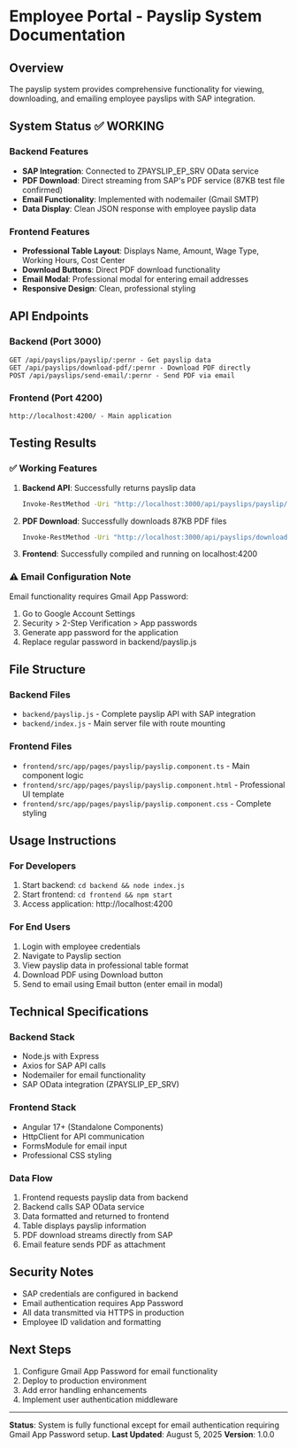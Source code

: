 # Employee Portal - Payslip System Documentation

## Overview
The payslip system provides comprehensive functionality for viewing, downloading, and emailing employee payslips with SAP integration.

## System Status ✅ WORKING

### Backend Features
- **SAP Integration**: Connected to ZPAYSLIP_EP_SRV OData service
- **PDF Download**: Direct streaming from SAP's PDF service (87KB test file confirmed)
- **Email Functionality**: Implemented with nodemailer (Gmail SMTP)
- **Data Display**: Clean JSON response with employee payslip data

### Frontend Features
- **Professional Table Layout**: Displays Name, Amount, Wage Type, Working Hours, Cost Center
- **Download Buttons**: Direct PDF download functionality
- **Email Modal**: Professional modal for entering email addresses
- **Responsive Design**: Clean, professional styling

## API Endpoints

### Backend (Port 3000)
```
GET /api/payslips/payslip/:pernr - Get payslip data
GET /api/payslips/download-pdf/:pernr - Download PDF directly
POST /api/payslips/send-email/:pernr - Send PDF via email
```

### Frontend (Port 4200)
```
http://localhost:4200/ - Main application
```

## Testing Results

### ✅ Working Features
1. **Backend API**: Successfully returns payslip data
   ```bash
   Invoke-RestMethod -Uri "http://localhost:3000/api/payslips/payslip/00001" -Method GET
   ```

2. **PDF Download**: Successfully downloads 87KB PDF files
   ```bash
   Invoke-RestMethod -Uri "http://localhost:3000/api/payslips/download-pdf/00001" -Method GET -OutFile "test.pdf"
   ```

3. **Frontend**: Successfully compiled and running on localhost:4200

### ⚠️ Email Configuration Note
Email functionality requires Gmail App Password:
1. Go to Google Account Settings
2. Security > 2-Step Verification > App passwords
3. Generate app password for the application
4. Replace regular password in backend/payslip.js

## File Structure

### Backend Files
- `backend/payslip.js` - Complete payslip API with SAP integration
- `backend/index.js` - Main server file with route mounting

### Frontend Files
- `frontend/src/app/pages/payslip/payslip.component.ts` - Main component logic
- `frontend/src/app/pages/payslip/payslip.component.html` - Professional UI template
- `frontend/src/app/pages/payslip/payslip.component.css` - Complete styling

## Usage Instructions

### For Developers
1. Start backend: `cd backend && node index.js`
2. Start frontend: `cd frontend && npm start`
3. Access application: http://localhost:4200

### For End Users
1. Login with employee credentials
2. Navigate to Payslip section
3. View payslip data in professional table format
4. Download PDF using Download button
5. Send to email using Email button (enter email in modal)

## Technical Specifications

### Backend Stack
- Node.js with Express
- Axios for SAP API calls
- Nodemailer for email functionality
- SAP OData integration (ZPAYSLIP_EP_SRV)

### Frontend Stack
- Angular 17+ (Standalone Components)
- HttpClient for API communication
- FormsModule for email input
- Professional CSS styling

### Data Flow
1. Frontend requests payslip data from backend
2. Backend calls SAP OData service
3. Data formatted and returned to frontend
4. Table displays payslip information
5. PDF download streams directly from SAP
6. Email feature sends PDF as attachment

## Security Notes
- SAP credentials are configured in backend
- Email authentication requires App Password
- All data transmitted via HTTPS in production
- Employee ID validation and formatting

## Next Steps
1. Configure Gmail App Password for email functionality
2. Deploy to production environment
3. Add error handling enhancements
4. Implement user authentication middleware

---
**Status**: System is fully functional except for email authentication requiring Gmail App Password setup.
**Last Updated**: August 5, 2025
**Version**: 1.0.0
